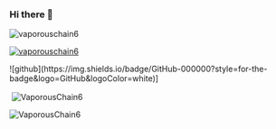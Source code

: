 ### Hi there 👋



<p align="left"> <img src="https://komarev.com/ghpvc/?username=vaporouschain6&label=Profile%20views&color=0e75b6&style=flat" alt="vaporouschain6" /> </p>

<p align="left"> <a href="https://github.com/ryo-ma/github-profile-trophy"><img src="https://github-profile-trophy.vercel.app/?username=vaporouschain6&show_icons=true&locale=en&row=2&column=3&margin-w=15&margin-h=15&no-bg=true" alt="vaporouschain6" /></a> </p>

<p align="left">
</p>
![github](https://img.shields.io/badge/GitHub-000000?style=for-the-badge&logo=GitHub&logoColor=white)]


<p>&nbsp;<img align="center" src="https://github-readme-stats.vercel.app/?username=vaporouschain6" alt="VaporousChain6" /></p>

<p><img align="center" src="https://github-readme-streak-stats.herokuapp.com/?user=vaporouschain6&" alt="VaporousChain6" /></p>
<!--
**VaporousChain6/VaporousChain6** is a ✨ _special_ ✨ repository because its `README.md` (this file) appears on your GitHub profile.

Here are some ideas to get you started:

- 🔭 I’m currently working on ...
- 🌱 I’m currently learning ...
- 👯 I’m looking to collaborate on ...
- 🤔 I’m looking for help with ...
- 💬 Ask me about ...
- 📫 How to reach me: ...
- 😄 Pronouns: ...
- ⚡ Fun fact: ...
-->
